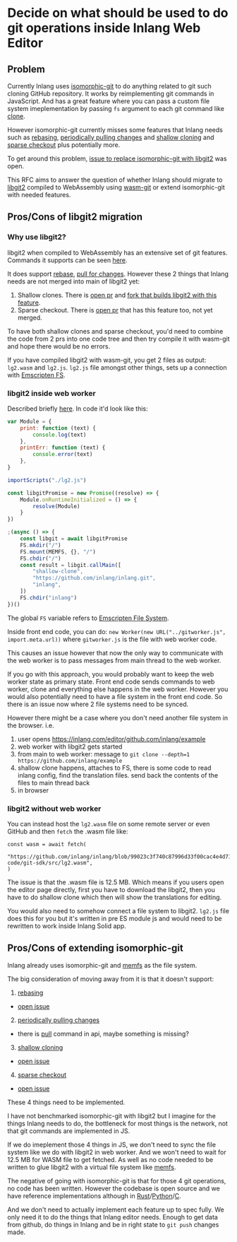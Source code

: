 # Decide on what should be used to do git operations inside Inlang Web Editor

## Problem

Currently Inlang uses [isomorphic-git](https://isomorphic-git.org/) to do anything related to git such cloning GitHub repository. It works by reimplementing git commands in JavaScript. And has a great feature where you can pass a custom file system imeplementation by passing `fs` argument to each git command like [clone](https://isomorphic-git.org/docs/en/clone).

However isomorphic-git currently misses some features that Inlang needs such as [rebasing](https://github.com/inlang/inlang/issues/220), [periodically pulling changes](https://github.com/inlang/inlang/issues/252) and [shallow cloning](https://github.blog/2020-12-21-get-up-to-speed-with-partial-clone-and-shallow-clone/) and [sparse checkout](https://git-scm.com/docs/git-sparse-checkout) plus potentially more.

To get around this problem, [issue to replace isomorphic-git with libgit2](https://github.com/inlang/inlang/issues/278) was open.

This RFC aims to answer the question of whether Inlang should migrate to [libgit2](https://libgit2.org) compiled to WebAssembly using [wasm-git](https://github.com/petersalomonsen/wasm-git) or extend isomorphic-git with needed features.

## Pros/Cons of libgit2 migration

### Why use libgit2?

libgit2 when compiled to WebAssembly has an extensive set of git features. Commands it supports can be seen [here](https://libgit2.org/libgit2/#HEAD).

It does support [rebase](https://libgit2.org/libgit2/#HEAD/group/rebase/git_rebase_abort), [pull for changes](https://stackoverflow.com/questions/27759674/libgit2-fetch-merge-commit). However these 2 things that Inlang needs are not merged into main of libgit2 yet:

1. Shallow clones. There is [open pr](https://github.com/libgit2/libgit2/pull/6396) and [fork that builds libgit2 with this feature](https://github.com/nikitavoloboev/wasm-git).
2. Sparse checkout. There is [open pr](https://github.com/libgit2/libgit2/pull/6394) that has this feature too, not yet merged.

To have both shallow clones and sparse checkout, you'd need to combine the code from 2 prs into one code tree and then try compile it with wasm-git and hope there would be no errors.

If you have compiled libgit2 with wasm-git, you get 2 files as output: `lg2.wasm` and `lg2.js`. `lg2.js` file amongst other things, sets up a connection with [Emscripten FS](https://emscripten.org/docs/api_reference/Filesystem-API.html).

### libgit2 inside web worker

Described briefly [here](https://github.com/petersalomonsen/wasm-git#example-webworker-with-pre-built-binaries). In code it'd look like this:

```js
var Module = {
	print: function (text) {
		console.log(text)
	},
	printErr: function (text) {
		console.error(text)
	},
}

importScripts("./lg2.js")

const libgitPromise = new Promise((resolve) => {
	Module.onRuntimeInitialized = () => {
		resolve(Module)
	}
})

;(async () => {
	const libgit = await libgitPromise
	FS.mkdir("/")
	FS.mount(MEMFS, {}, "/")
	FS.chdir("/")
	const result = libgit.callMain([
		"shallow-clone",
		"https://github.com/inlang/inlang.git",
		"inlang",
	])
	FS.chdir("inlang")
})()
```

The global `FS` variable refers to [Emscripten File System](https://emscripten.org/docs/api_reference/Filesystem-API.html).

Inside front end code, you can do: `new Worker(new URL("../gitworker.js", import.meta.url))` where `gitworker.js` is the file with web worker code.

This causes an issue however that now the only way to communicate with the web worker is to pass messages from main thread to the web worker.

If you go with this approach, you would probably want to keep the web worker state as primary state. Front end code sends commands to web worker, clone and everything else happens in the web worker. However you would also potentially need to have a file system in the front end code. So there is an issue now where 2 file systems need to be synced.

However there might be a case where you don't need another file system in the browser. i.e.

1. user opens https://inlang.com/editor/github.com/inlang/example
2. web worker with libgit2 gets started
3. from main to web worker: message to `git clone --depth=1 https://github.com/inlang/example`
4. shallow clone happens, attaches to FS, there is some code to read inlang config, find the translation files. send back the contents of the files to main thread back
5. in browser

### libgit2 without web worker

You can instead host the `lg2.wasm` file on some remote server or even GitHub and then `fetch` the .wasm file like:

```
const wasm = await fetch(
		"https://github.com/inlang/inlang/blob/99023c3f740c87996d33f00cac4e4d715cca4f96/source-code/git-sdk/src/lg2.wasm",
)
```

The issue is that the .wasm file is 12.5 MB. Which means if you users open the editor page directly, first you have to download the libgit2, then you have to do shallow clone which then will show the translations for editing.

You would also need to somehow connect a file system to libgit2. `lg2.js` file does this for you but it's written in pre ES module js and would need to be rewritten to work inside Inlang Solid app.

## Pros/Cons of extending isomorphic-git

Inlang already uses isomorphic-git and [memfs](https://www.npmjs.com/package/memfs) as the file system.

The big consideration of moving away from it is that it doesn't support:

1. [rebasing](https://github.com/inlang/inlang/issues/220)

- [open issue](https://github.com/isomorphic-git/isomorphic-git/issues/1527)

2. [periodically pulling changes](https://github.com/inlang/inlang/issues/252)

- there is [pull](https://isomorphic-git.org/docs/en/pull) command in api, maybe something is missing?

3. [shallow cloning](https://github.blog/2020-12-21-get-up-to-speed-with-partial-clone-and-shallow-clone/)

- [open issue](https://github.com/isomorphic-git/isomorphic-git/issues/1123)

4. [sparse checkout](https://git-scm.com/docs/git-sparse-checkout)

- [open issue](https://github.com/isomorphic-git/isomorphic-git/issues/1735)

These 4 things need to be implemented.

I have not benchmarked isomorphic-git with libgit2 but I imagine for the things Inlang needs to do, the bottleneck for most things is the network, not that git commands are implemented in JS.

If we do imeplement those 4 things in JS, we don't need to sync the file system like we do with libgit2 in web worker. And we won't need to wait for 12.5 MB for WASM file to get fetched. As well as no code needed to be written to glue libgit2 with a virtual file system like [memfs](https://www.npmjs.com/package/memfs).

The negative of going with isomorphic-git is that for those 4 git operations, no code has been written. However the codebase is open source and we have reference implementations although in [Rust](https://github.com/Byron/gitoxide)/[Python](https://github.com/gitpython-developers/GitPython)/[C](https://github.com/libgit2/libgit2).

And we don't need to actually implement each feature up to spec fully. We only need it to do the things that Inlang editor needs. Enough to get data from github, do things in Inlang and be in right state to `git push` changes made.
